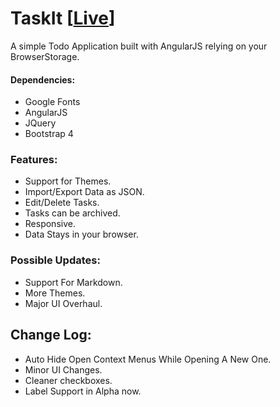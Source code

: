 # TaskIt [[Live](https://vrezn0v.github.io/TaskIt)]
A simple Todo Application built with AngularJS relying on your BrowserStorage.

#### Dependencies:
- Google Fonts
- AngularJS
- JQuery
- Bootstrap 4

### Features:
- Support for Themes.
- Import/Export Data as JSON.
- Edit/Delete Tasks.
- Tasks can be archived.
- Responsive.
- Data Stays in your browser.

### Possible Updates:
- Support For Markdown.
- More Themes.
- Major UI Overhaul.

## Change Log:
- Auto Hide Open Context Menus While Opening A New One.
- Minor UI Changes.
- Cleaner checkboxes.
- Label Support in Alpha now.
